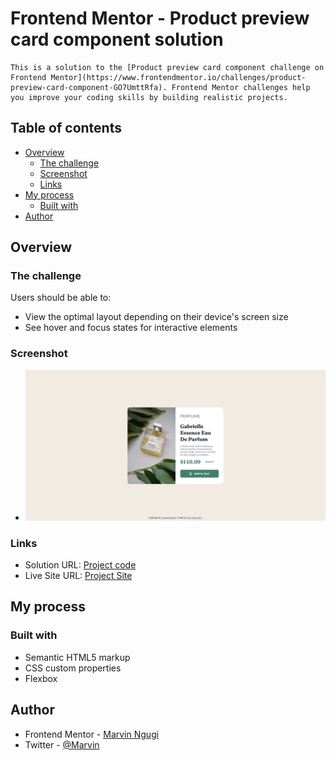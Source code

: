# Frontend Mentor - Product preview card component solution

    This is a solution to the [Product preview card component challenge on Frontend Mentor](https://www.frontendmentor.io/challenges/product-preview-card-component-GO7UmttRfa). Frontend Mentor challenges help you improve your coding skills by building realistic projects. 

## Table of contents

- [Overview](#overview)
  - [The challenge](#the-challenge)
  - [Screenshot](#screenshot)
  - [Links](#links)
- [My process](#my-process)
  - [Built with](#built-with)
- [Author](#author)

## Overview

### The challenge

Users should be able to:

- View the optimal layout depending on their device's screen size
- See hover and focus states for interactive elements

### Screenshot

- ![Project Screenshot](https://github.com/phoenix-mkay/product-preview-card/blob/main/images/product-preview-project-screenshot.png)

### Links

- Solution URL: [Project code](https://github.com/phoenix-mkay/product-preview-card)
- Live Site URL: [Project Site](https://prismatic-profiterole-a31ffa.netlify.app/)

## My process

### Built with

- Semantic HTML5 markup
- CSS custom properties
- Flexbox

## Author

- Frontend Mentor - [Marvin Ngugi](https://www.frontendmentor.io/profile/phoenix-mkay)
- Twitter - [@Marvin](https://www.twitter.com/Marvin00199204)

